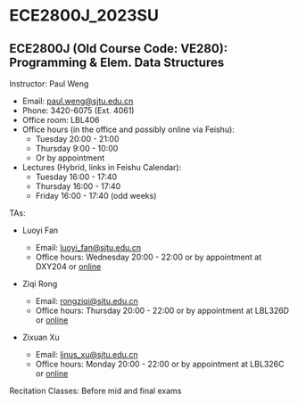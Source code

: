 # ECE2800J_2023SU

## ECE2800J (Old Course Code: VE280): Programming & Elem. Data Structures

Instructor: Paul Weng

- Email: [paul.weng@sjtu.edu.cn](mailto:paul.weng@sjtu.edu.cn)
- Phone: 3420-6075 (Ext. 4061)
- Office room: LBL406
- Office hours (in the office and possibly online via Feishu): 
  - Tuesday 20:00 - 21:00
  - Thursday 9:00 - 10:00
  - Or by appointment
- Lectures (Hybrid, links in Feishu Calendar):
  - Tuesday 16:00 - 17:40
  - Thursday 16:00 - 17:40
  - Friday 16:00 - 17:40 (odd weeks)

TAs:

- Luoyi Fan  
  
  - Email: [luoyi_fan@sjtu.edu.cn](mailto:luoyi_fan@sjtu.edu.cn)
  - Office hours: Wednesday 20:00 - 22:00 or by appointment at DXY204 or [online](http://vc.feishu.cn/j/717950700)

- Ziqi Rong  
  
  - Email: [rongziqi@sjtu.edu.cn](mailto:rongziqi@sjtu.edu.cn)
  - Office hours: Thursday 20:00 - 22:00 or by appointment at LBL326D or [online](http://vc.feishu.cn/j/427426066)

- Zixuan Xu  
  
  - Email: [linus_xu@sjtu.edu.cn](mailto:linus_xu@sjtu.edu.cn)
  - Office hours: Monday 20:00 - 22:00 or by appointment at LBL326C or [online](http://vc.feishu.cn/j/139198623)

Recitation Classes: Before mid and final exams
